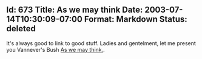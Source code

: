 Id: 673
Title: As we may think
Date: 2003-07-14T10:30:09-07:00
Format: Markdown
Status: deleted
--------------
It's always good to link to good stuff. Ladies and gentelment, let me
present you Vannever's Bush [As we may
think.](http://www.theatlantic.com/unbound/flashbks/computer/bushf.htm).
